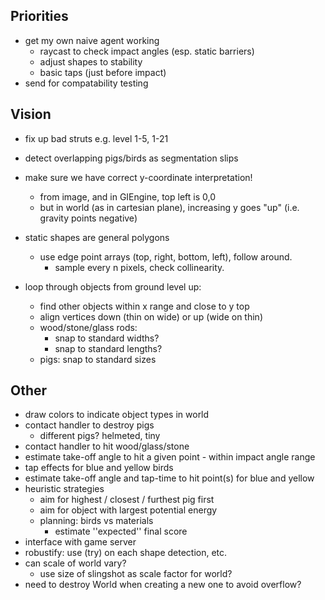 
## Priorities ##

* get my own naive agent working
  * raycast to check impact angles (esp. static barriers)
  * adjust shapes to stability
  * basic taps (just before impact)
* send for compatability testing

## Vision ##

* fix up bad struts e.g. level 1-5, 1-21
* detect overlapping pigs/birds as segmentation slips
  
* make sure we have correct y-coordinate interpretation!
  * from image, and in GIEngine, top left is 0,0
  * but in world (as in cartesian plane), increasing y goes "up" (i.e. gravity points negative)
* static shapes are general polygons
  * use edge point arrays (top, right, bottom, left), follow around.
    * sample every n pixels, check collinearity.
* loop through objects from ground level up:
  * find other objects within x range and close to y top
  * align vertices down (thin on wide) or up (wide on thin)
  * wood/stone/glass rods:
    * snap to standard widths?
    * snap to standard lengths?
  * pigs: snap to standard sizes

## Other ##

* draw colors to indicate object types in world
* contact handler to destroy pigs
  * different pigs? helmeted, tiny
* contact handler to hit wood/glass/stone
* estimate take-off angle to hit a given point - within impact angle range
* tap effects for blue and yellow birds
* estimate take-off angle and tap-time to hit point(s) for blue and yellow
* heuristic strategies
  * aim for highest / closest / furthest pig first
  * aim for object with largest potential energy
  * planning: birds vs materials
    * estimate ''expected'' final score
* interface with game server
* robustify: use (try) on each shape detection, etc.
* can scale of world vary?
  * use size of slingshot as scale factor for world?
* need to destroy World when creating a new one to avoid overflow?
